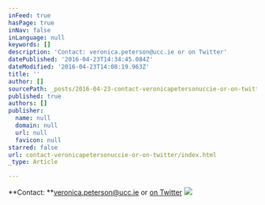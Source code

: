 ```yaml
---
inFeed: true
hasPage: true
inNav: false
inLanguage: null
keywords: []
description: 'Contact: veronica.peterson@ucc.ie or on Twitter'
datePublished: '2016-04-23T14:34:45.084Z'
dateModified: '2016-04-23T14:08:19.963Z'
title: ''
author: []
sourcePath: _posts/2016-04-23-contact-veronicapetersonuccie-or-on-twitter.md
published: true
authors: []
publisher:
  name: null
  domain: null
  url: null
  favicon: null
starred: false
url: contact-veronicapetersonuccie-or-on-twitter/index.html
_type: Article

---
```

**Contact: **veronica.peterson@ucc.ie or [on Twitter][0]
![](https://the-grid-user-content.s3-us-west-2.amazonaws.com/0d875df9-d56f-4f6e-a391-3fa7f4084bdf.jpg)

[0]: https://twitter.com/verolpeterson